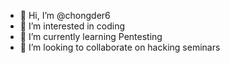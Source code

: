 - 👋 Hi, I’m @chongder6
- 👀 I’m interested in coding
- 🌱 I’m currently learning Pentesting
- 💞️ I’m looking to collaborate on hacking seminars


<!---
chongder6/chongder6 is a ✨ special ✨ repository because its `README.md` (this file) appears on your GitHub profile.
You can click the Preview link to take a look at your changes.
--->
